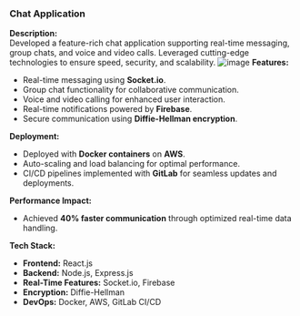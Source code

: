### **Chat Application**  

**Description:**  
Developed a feature-rich chat application supporting real-time messaging, group chats, and voice and video calls. Leveraged cutting-edge technologies to ensure speed, security, and scalability.
![image](https://github.com/user-attachments/assets/6b06598a-5dc7-454f-a4e6-c4aa98ce0c5d)
**Features:**  
- Real-time messaging using **Socket.io**.  
- Group chat functionality for collaborative communication.  
- Voice and video calling for enhanced user interaction.  
- Real-time notifications powered by **Firebase**.  
- Secure communication using **Diffie-Hellman encryption**.  

**Deployment:**  
- Deployed with **Docker containers** on **AWS**.  
- Auto-scaling and load balancing for optimal performance.  
- CI/CD pipelines implemented with **GitLab** for seamless updates and deployments.  

**Performance Impact:**  
- Achieved **40% faster communication** through optimized real-time data handling.  

**Tech Stack:**  
- **Frontend:** React.js  
- **Backend:** Node.js, Express.js  
- **Real-Time Features:** Socket.io, Firebase  
- **Encryption:** Diffie-Hellman  
- **DevOps:** Docker, AWS, GitLab CI/CD  
